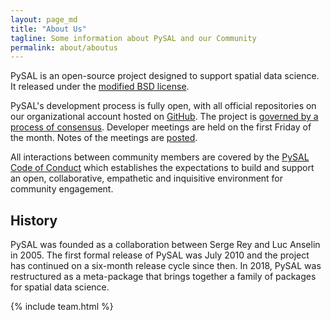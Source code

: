 ```yaml
---
layout: page_md
title: "About Us"
tagline: Some information about PySAL and our Community
permalink: about/aboutus
---
```


PySAL is an open-source project designed to support spatial data science. It released under the [modified BSD license](https://github.com/pysal/pysal/blob/master/LICENSE.txt).

PySAL's development process is fully open, with all official repositories on our
organizational account hosted on [GitHub](http://github.com/pysal). The project
is [governed by a process of consensus](https://github.com/pysal/governance).
Developer meetings are held on the first Friday of the month. Notes of the
meetings are [posted](https://github.com/pysal/pysal/wiki/Developer-meetings).

All interactions between community members are covered by the [PySAL Code of Conduct](https://github.com/pysal/governance/blob/master/conduct/code_of_conduct.rst) which establishes the expectations to build and support an open, collaborative, empathetic and inquisitive environment for community engagement.

## History

PySAL was founded as a collaboration between Serge Rey and Luc Anselin in 2005. The first formal release of PySAL was July 2010 and the project has continued on a six-month release cycle since then. In 2018, PySAL was restructured as a meta-package that brings together a family of packages for spatial data science.

{% include team.html %}


